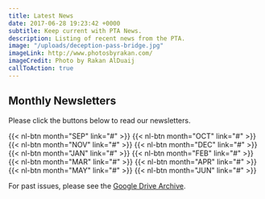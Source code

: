 ```yaml
---
title: Latest News
date: 2017-06-28 19:23:42 +0000
subtitle: Keep current with PTA News.
description: Listing of recent news from the PTA.
image: "/uploads/deception-pass-bridge.jpg"
imageLink: http://www.photosbyrakan.com/
imageCredit: Photo by Rakan AlDuaij
callToAction: true
---
```

## Monthly Newsletters

Please click the buttons below to read our newsletters.

{{< nl-btn month="SEP" link="#" >}}
{{< nl-btn month="OCT" link="#" >}}
{{< nl-btn month="NOV" link="#" >}}
{{< nl-btn month="DEC" link="#" >}}
{{< nl-btn month="JAN" link="#" >}}
{{< nl-btn month="FEB" link="#" >}}
{{< nl-btn month="MAR" link="#" >}}
{{< nl-btn month="APR" link="#" >}}
{{< nl-btn month="MAY" link="#" >}}
{{< nl-btn month="JUN" link="#" >}}

For past issues, please see the [Google Drive Archive](https://drive.google.com/drive/folders/1NjUF3zXFrqc2J464wPtga85BsbY-nU2e?usp=sharing).